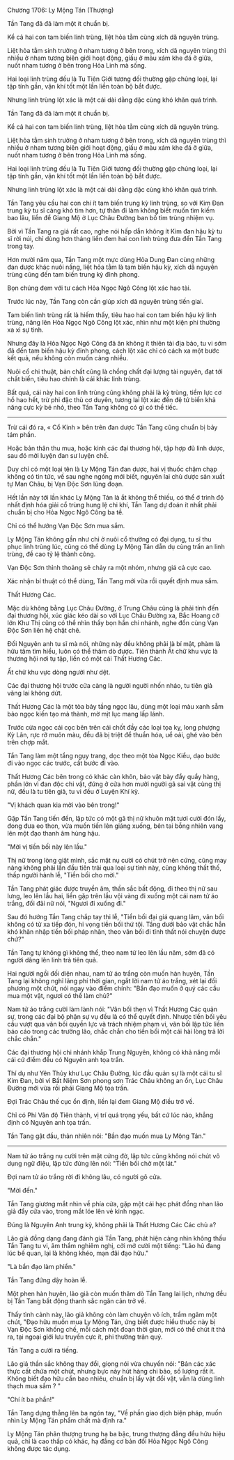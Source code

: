 




Chương 1706: Ly Mộng Tán (Thượng)


Tần Tang đã đã làm một ít chuẩn bị.

Kể cả hai con tam biến linh trùng, liệt hỏa tằm cùng xích dã nguyên trùng.

Liệt hỏa tằm sinh trưởng ở nham tương ở bên trong, xích dã nguyên trùng thì nhiều ở nham tương biên giới hoạt động, giấu ở màu xám khe đá ở giữa, nuốt nham tương ở bên trong Hỏa Linh mà sống.

Hai loại linh trùng đều là Tu Tiên Giới tương đối thường gặp chủng loại, lại tập tính gần, vận khí tốt một lần liền toàn bộ bắt được.

Nhưng linh trùng lột xác là một cái dài dằng dặc cùng khó khăn quá trình.

Tần Tang đã đã làm một ít chuẩn bị.

Kể cả hai con tam biến linh trùng, liệt hỏa tằm cùng xích dã nguyên trùng.

Liệt hỏa tằm sinh trưởng ở nham tương ở bên trong, xích dã nguyên trùng thì nhiều ở nham tương biên giới hoạt động, giấu ở màu xám khe đá ở giữa, nuốt nham tương ở bên trong Hỏa Linh mà sống.

Hai loại linh trùng đều là Tu Tiên Giới tương đối thường gặp chủng loại, lại tập tính gần, vận khí tốt một lần liền toàn bộ bắt được.

Nhưng linh trùng lột xác là một cái dài dằng dặc cùng khó khăn quá trình.

Tần Tang yêu cầu hai con chí ít tam biến trung kỳ linh trùng, so với Kim Đan trung kỳ tu sĩ càng khó tìm hơn, tự thân đi làm không biết muốn tìm kiếm bao lâu, liền để Giang Mộ ở Lục Châu Đường ban bố tìm trùng nhiệm vụ.

Bởi vì Tần Tang ra giá rất cao, nghe nói hấp dẫn không ít Kim đan hậu kỳ tu sĩ rời núi, chỉ dùng hơn tháng liền đem hai con linh trùng đưa đến Tần Tang trong tay.

Hơn mười năm qua, Tần Tang một mực dùng Hỏa Dung Đan cùng những đan dược khác nuôi nấng, liệt hỏa tằm là tam biến hậu kỳ, xích dã nguyên trùng cũng đến tam biến trung kỳ đỉnh phong.

Bọn chúng đem với tư cách Hỏa Ngọc Ngô Công lột xác hao tài.

Trước lúc này, Tần Tang còn cần giúp xích dã nguyên trùng tiến giai.

Tam biến linh trùng rất là hiếm thấy, tiêu hao hai con tam biến hậu kỳ linh trùng, nâng lên Hỏa Ngọc Ngô Công lột xác, nhìn như một kiện phi thường xa xỉ sự tình.

Nhưng đây là Hỏa Ngọc Ngô Công đã ăn không ít thiên tài địa bảo, tu vi sớm đã đến tam biến hậu kỳ đỉnh phong, cách lột xác chỉ có cách xa một bước kết quả, nếu không còn muốn càng nhiều.

Nuôi cổ chi thuật, bản chất cũng là chồng chất đại lượng tài nguyên, đạt tới chất biến, tiêu hao chính là cái khác linh trùng.

Bất quá, cái này hai con linh trùng cũng không phải là kỳ trùng, tiềm lực cơ hồ hao hết, trừ phi đặc thù cơ duyên, tương lai lột xác đến đệ tứ biến khả năng cực kỳ bé nhỏ, theo Tần Tang không có gì có thể tiếc.

----

Trừ cái đó ra, « Cổ Kinh » bên trên đan dược Tần Tang cũng chuẩn bị bảy tám phần.

Hoặc bản thân thu mua, hoặc kinh các đại thương hội, tập hợp đủ linh dược, sau đó mời luyện đan sư luyện chế.

Duy chỉ có một loại tên là Ly Mộng Tán đan dược, hai vị thuốc chậm chạp không có tin tức, về sau nghe ngóng mới biết, nguyên lai chủ dược sản xuất tự Man Châu, bị Vạn Độc Sơn lũng đoạn.

Hết lần này tới lần khác Ly Mộng Tán là ắt không thể thiếu, có thể ở trình độ nhất định hóa giải cổ trùng hung lệ chi khí, Tần Tang dự đoán ít nhất phải chuẩn bị cho Hỏa Ngọc Ngô Công ba tề.

Chỉ có thể hướng Vạn Độc Sơn mua sắm.

Ly Mộng Tán không gần như chỉ ở nuôi cổ thường có đại dụng, tu sĩ thu phục linh trùng lúc, cũng có thể dùng Ly Mộng Tán dẫn dụ cùng trấn an linh trùng, đề cao tỷ lệ thành công.

Vạn Độc Sơn thỉnh thoảng sẽ chảy ra một nhóm, nhưng giá cả cực cao.

Xác nhận bí thuật có thể dùng, Tần Tang mới vừa rồi quyết định mua sắm.

Thất Hương Các.

Mặc dù không bằng Lục Châu Đường, ở Trung Châu cũng là phải tính đến đại thương hội, xúc giác kéo dài so với Lục Châu Đường xa, Bắc Hoang cỡ lớn Khư Thị cũng có thể nhìn thấy bọn hắn chi nhánh, nghe đồn cùng Vạn Độc Sơn liên hệ chặt chẽ.

Đối Nguyên anh tu sĩ mà nói, những này đều không phải là bí mật, phàm là hữu tâm tìm hiểu, luôn có thể thăm dò được. Tiên thành Ất chữ khu vực là thương hội nơi tụ tập, liền có một cái Thất Hương Các.

Ất chữ khu vực dòng người như dệt.

Các đại thương hội trước cửa càng là người người nhốn nháo, tu tiên giả vãng lai không dứt.

Thất Hương Các là một tòa bảy tầng ngọc lâu, dùng một loại màu xanh sẫm bảo ngọc kiến tạo mà thành, mờ mịt lục mang lấp lánh.

Trước cửa ngọc cái cọc bên trên cái chốt đầy các loại tọa kỵ, long phượng Kỳ Lân, rực rỡ muôn màu, đều đã bị triệt để thuần hóa, uể oải, ghé vào bên trên chợp mắt.

Tần Tang làm một tầng ngụy trang, dọc theo một tòa Ngọc Kiều, dạo bước đi vào ngọc các trước, cất bước đi vào.

Thất Hương Các bên trong có khác càn khôn, bảo vật bày đầy quầy hàng, phần lớn vì đan độc chi vật, đứng ở cửa hơn mười người gã sai vặt cùng thị nữ, đều là tu tiên giả, tu vi đều ở Luyện Khí kỳ.

"Vị khách quan kia mời vào bên trong!"

Gặp Tần Tang tiến đến, lập tức có một gã thị nữ khuôn mặt tươi cười đón lấy, đong đưa eo thon, vừa muốn tiến lên giáng xuống, bên tai bỗng nhiên vang lên một đạo thanh âm hùng hậu.

"Mời vị tiền bối này lên lầu."

Thị nữ trong lòng giật mình, sắc mặt nụ cười có chút trở nên cứng, cũng may nàng không phải lần đầu tiên trải qua loại sự tình này, cũng không thất thố, thấp người hành lễ, "Tiền bối cho mời."

Tần Tang phát giác được truyền âm, thần sắc bất động, đi theo thị nữ sau lưng, leo lên lầu hai, liền gặp trên lầu vội vàng đi xuống một cái nam tử áo trắng, đối đãi nữ nói, "Ngươi đi xuống đi."

Sau đó hướng Tần Tang chắp tay thi lễ, "Tiền bối đại giá quang lâm, vãn bối không có từ xa tiếp đón, hi vọng tiền bối thứ tội. Tầng dưới bảo vật chắc hẳn khó khăn nhập tiền bối pháp nhãn, theo vãn bối đi tĩnh thất nói chuyện được chứ?"

Tần Tang tự không gì không thể, theo nam tử leo lên lầu năm, sớm đã có người dâng lên linh trà tiên quả.

Hai người ngồi đối diện nhau, nam tử áo trắng còn muốn hàn huyên, Tần Tang lại không nghĩ lãng phí thời gian, ngắt lời nam tử áo trắng, xét lại đối phương một chút, nói ngay vào điểm chính: "Bần đạo muốn ở quý các cầu mua một vật, ngươi có thể làm chủ?"

Nam tử áo trắng cười làm lành nói: "Vãn bối thẹn vì Thất Hương Các quản sự, trong các đại bộ phận sự vụ đều là có thể quyết định. Nhược tiền bối yêu cầu vượt qua vãn bối quyền lực và trách nhiệm phạm vi, vãn bối lập tức liền báo cáo trong các trưởng lão, chắc chắn cho tiền bối một cái hài lòng trả lời chắc chắn."

Các đại thương hội chi nhánh khắp Trung Nguyên, không có khả năng mỗi cái cứ điểm đều có Nguyên anh tọa trấn.

Thí dụ như Yên Thủy khư Lục Châu Đường, lúc đầu quản sự là một cái tu sĩ Kim Đan, bởi vì Bất Niệm Sơn phong sơn Trác Châu không an ổn, Lục Châu Đường mới vừa rồi phái Giang Mộ tọa trấn.

Đợi Trác Châu thế cục ổn định, liền lại đem Giang Mộ điều trở về.

Chỉ có Phi Vân độ Tiên thành, vị trí quá trọng yếu, bất cứ lúc nào, khẳng định có Nguyên anh tọa trấn.

Tần Tang gật đầu, thản nhiên nói: "Bần đạo muốn mua Ly Mộng Tán."

---

Nam tử áo trắng nụ cười trên mặt cứng đờ, lập tức cũng không nói chút vô dụng ngữ điệu, lập tức đứng lên nói: "Tiền bối chờ một lát."

Đợi nam tử áo trắng rời đi không lâu, có người gõ cửa.

"Mời đến."

Tần Tang giương mắt nhìn về phía cửa, gặp một cái hạc phát đồng nhan lão giả đẩy cửa vào, trong mắt lóe lên vẻ kinh ngạc.

Đúng là Nguyên Anh trung kỳ, không phải là Thất Hương Các Các chủ a?

Lão giả đồng dạng đang đánh giá Tần Tang, phát hiện càng nhìn không thấu Tần Tang tu vi, âm thầm nghiêm nghị, cởi mở cười một tiếng: "Lão hủ đang lúc bế quan, lại là không khéo, mạn đãi đạo hữu."

"Là bần đạo làm phiền."

Tần Tang đứng dậy hoàn lễ.

Một phen hàn huyên, lão giả còn muốn thăm dò Tần Tang lai lịch, nhưng đều bị Tần Tang bất động thanh sắc ngăn cản trở về.

Thấy tình cảnh này, lão giả không còn làm chuyện vô ích, trầm ngâm một chút, "Đạo hữu muốn mua Ly Mộng Tán, ứng biết được hiểu thuốc này bị Vạn Độc Sơn khống chế, mỗi cách một đoạn thời gian, mới có thể chút ít thả ra, tại ngoại giới lưu truyền cực ít, phi thường trân quý.

Tần Tang a cười ra tiếng.

Lão giả thần sắc không thay đổi, giọng nói vừa chuyển nói: "Bản các xác thực cất chứa một chút, nhưng bực này hút hàng chi bảo, số lượng rất ít. Không biết đạo hữu cần bao nhiêu, chuẩn bị lấy vật đổi vật, vẫn là dùng linh thạch mua sắm ? "

"Chí ít ba phần!"

Tần Tang dựng thẳng lên ba ngón tay, "Về phần giao dịch biện pháp, muốn nhìn Ly Mộng Tán phẩm chất mà định ra."

Ly Mộng Tán phân thượng trung hạ ba bậc, trung thượng đẳng đều hữu hiệu quả, chỉ là cao thấp có khác, hạ đẳng cơ bản đối Hỏa Ngọc Ngô Công không được tác dụng.




